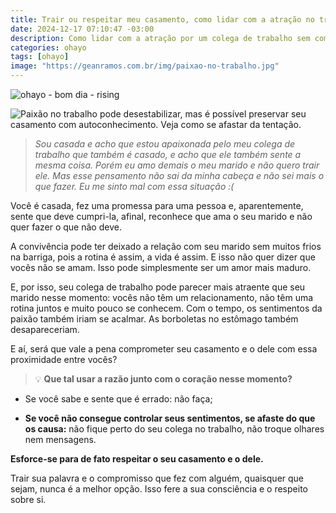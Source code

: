 ```yaml
---
title: Trair ou respeitar meu casamento, como lidar com a atração no trabalho?
date: 2024-12-17 07:10:47 -03:00
description: Como lidar com a atração por um colega de trabalho sem comprometer seu casamento? Descubra como manter o respeito e a fidelidade
categories: ohayo
tags: [ohayo]
image: "https://geanramos.com.br/img/paixao-no-trabalho.jpg"
---
```


![ohayo - bom dia - rising](https://cdn.jsdelivr.net/gh/geanramos/files/img/rising-tag.png)


![Paixão no trabalho pode desestabilizar, mas é possível preservar seu casamento com autoconhecimento. Veja como se afastar da tentação.](https://geanramos.com.br/img/paixao-no-trabalho.jpg)

> _Sou casada e acho que estou apaixonada pelo meu colega de trabalho que também é casado, e acho que ele também sente a mesma coisa. Porém
> eu amo demais o meu marido e não quero trair ele. Mas esse pensamento
> não sai da minha cabeça e não sei mais o que fazer. Eu me sinto mal
> com essa situação :(_

Você é casada, fez uma promessa para uma pessoa e, aparentemente, sente que deve cumpri-la, afinal, reconhece que ama o seu marido e não quer fazer o que não deve.

A convivência pode ter deixado a relação com seu marido sem muitos frios na barriga, pois a rotina é assim, a vida é assim. E isso não quer dizer que vocês não se amam. Isso pode simplesmente ser um amor mais maduro. 

E, por isso, seu colega de trabalho pode parecer mais atraente que seu marido nesse momento: vocês não têm um relacionamento, não têm uma rotina juntos e muito pouco se conhecem. Com o tempo, os sentimentos da paixão também iriam se acalmar. As borboletas no estômago também desapareceriam.

E aí, será que vale a pena comprometer seu casamento e o dele com essa proximidade entre vocês?

> 💡 **Que tal usar a razão junto com o coração nesse momento?**

-   Se você sabe e sente que é errado: não faça;
    
-   **Se você não consegue controlar seus sentimentos, se afaste do que os causa:**  não fique perto do seu colega no trabalho, não troque olhares nem mensagens.
    

**Esforce-se para de fato respeitar o seu casamento e o dele.**

Trair sua palavra e o compromisso que fez com alguém, quaisquer que sejam, nunca é a melhor opção. Isso fere a sua consciência e o respeito sobre si.
